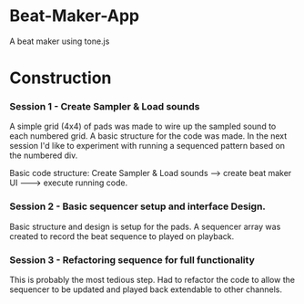 # Beat-Maker-App
A beat maker using tone.js

# Construction
### Session 1 - Create Sampler & Load sounds
A simple grid (4x4) of pads was made to wire up the sampled sound to each numbered grid. A basic structure for the code was made. In the next session I'd like to experiment with running a sequenced pattern based on the numbered div. 

Basic code structure: Create Sampler & Load sounds --> create beat maker UI ---> execute running code.

### Session 2 - Basic sequencer setup and interface Design.
Basic structure and design is setup for the pads. A sequencer array was created to record the beat sequence to played on playback.

### Session 3 - Refactoring sequence for full functionality
This is probably the most tedious step. Had to refactor the code to allow the sequencer to be updated and played back extendable to other channels.